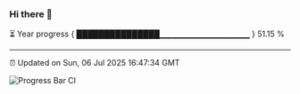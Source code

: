### Hi there 👋

⏳ Year progress { ███████████████▁▁▁▁▁▁▁▁▁▁▁▁▁▁▁ } 51.15 %

---

⏰ Updated on Sun, 06 Jul 2025 16:47:34 GMT

![Progress Bar CI](https://github.com/IshwaranRudhara/GIT-ACTION/workflows/Progress%20Bar%20CI/badge.svg)
